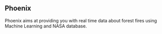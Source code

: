 ## Phoenix
Phoenix aims at providing you with real time data about forest fires using Machine Learning and NASA database.
